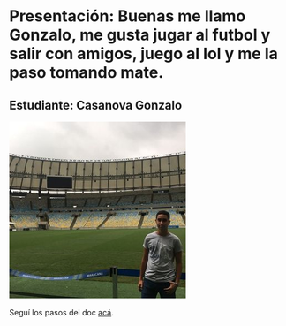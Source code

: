 # Presentación: Buenas me llamo Gonzalo, me gusta jugar al futbol y salir con amigos, juego al lol y me la paso tomando mate.

## Estudiante: Casanova Gonzalo

![mi foto](foto_pdep.jpg)

Seguí los pasos del doc [acá](https://docs.google.com/document/d/e/2PACX-1vTNHQ5dzaVFhKPd4UxLOGhZa9Ix_bDgpyIftq4gqzz7674dHmHkcH2oH9TpQ_TsghZkiSPBoUm2ftzM/pub).
